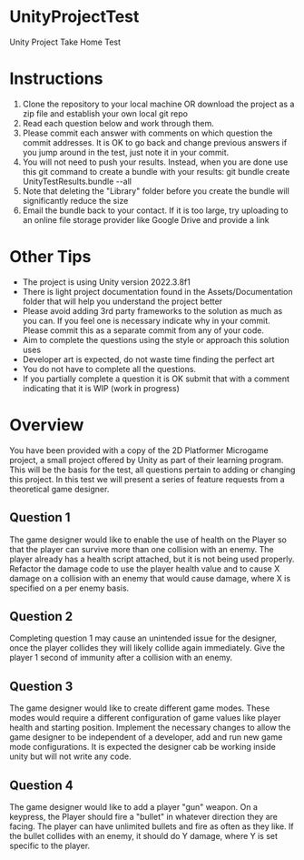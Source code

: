 # UnityProjectTest
Unity Project Take Home Test

# Instructions
1. Clone the repository to your local machine OR download the project as a zip file and establish your own local git repo
2. Read each question below and work through them.
3. Please commit each answer with comments on which question the commit addresses.  It is OK to go back and change previous answers if you jump around in the test, just note it in your commit.
4. You will not need to push your results.  Instead, when you are done use this git command to create a bundle with your results: git bundle create UnityTestResults.bundle --all
5. Note that deleting the "Library" folder before you create the bundle will significantly reduce the size
6. Email the bundle back to your contact.  If it is too large, try uploading to an online file storage provider like Google Drive and provide a link

# Other Tips
- The project is using Unity version 2022.3.8f1
- There is light project documentation found in the Assets/Documentation folder that will help you understand the project better
- Please avoid adding 3rd party frameworks to the solution as much as you can.  If you feel one is necessary indicate why in your commit.  Please commit this as a separate commit from any of your code.
- Aim to complete the questions using the style or approach this solution uses
- Developer art is expected, do not waste time finding the perfect art
- You do not have to complete all the questions.
- If you partially complete a question it is OK submit that with a comment indicating that it is WIP (work in progress)


# Overview
You have been provided with a copy of the 2D Platformer Microgame project, a small project offered by Unity as part of their learning program.  This will be the basis for the test, all questions pertain to adding or changing this project.  In this test we will present a series of feature requests from a theoretical game designer.


## Question 1
The game designer would like to enable the use of health on the Player so that the player can survive more than one collision with an enemy.  The player already has a health script attached, but it is not being used properly.  Refactor the damage code to use the player health value and to cause X damage on a collision with an enemy that would cause damage, where X is specified on a per enemy basis.

## Question 2
Completing question 1 may cause an unintended issue for the designer, once the player collides they will likely collide again immediately.  Give the player 1 second of immunity after a collision with an enemy.

## Question 3
The game designer would like to create different game modes.  These modes would require a different configuration of game values like player health and starting position.  Implement the necessary changes to allow the game designer to be independent of a developer, add and run new game mode configurations.  It is expected the designer cab be working inside unity but will not write any code.

## Question 4
The game designer would like to add a player "gun" weapon.  On a keypress, the Player should fire a "bullet" in whatever direction they are facing.  The player can have unlimited bullets and fire as often as they like.  If the bullet collides with an enemy, it should do Y damage, where Y is set specific to the player.
